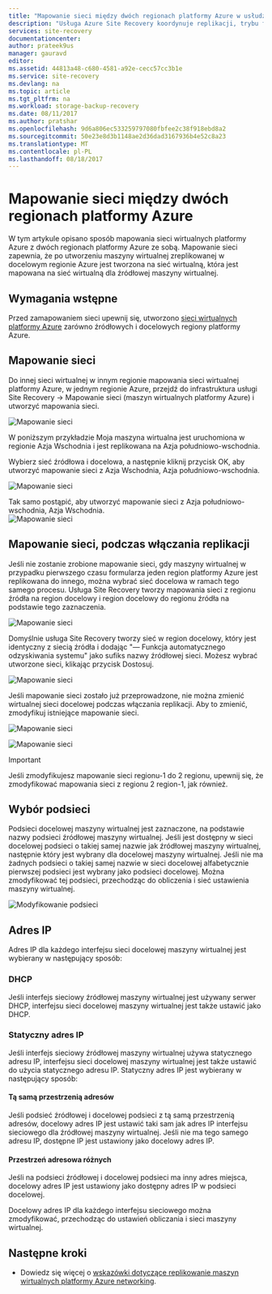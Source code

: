```yaml
---
title: "Mapowanie sieci między dwóch regionach platformy Azure w usłudze Azure Site Recovery | Dokumentacja firmy Microsoft"
description: "Usługa Azure Site Recovery koordynuje replikacji, trybu failover i odzyskiwania maszyn wirtualnych i serwerów fizycznych. Więcej informacji na temat trybu failover do platformy Azure lub dodatkowego centrum danych."
services: site-recovery
documentationcenter: 
author: prateek9us
manager: gauravd
editor: 
ms.assetid: 44813a48-c680-4581-a92e-cecc57cc3b1e
ms.service: site-recovery
ms.devlang: na
ms.topic: article
ms.tgt_pltfrm: na
ms.workload: storage-backup-recovery
ms.date: 08/11/2017
ms.author: pratshar
ms.openlocfilehash: 9d6a806ec533259797080fbfee2c38f918ebd8a2
ms.sourcegitcommit: 50e23e8d3b1148ae2d36dad3167936b4e52c8a23
ms.translationtype: MT
ms.contentlocale: pl-PL
ms.lasthandoff: 08/18/2017
---
```

# <a name="network-mapping-between-two-azure-regions"></a>Mapowanie sieci między dwóch regionach platformy Azure


W tym artykule opisano sposób mapowania sieci wirtualnych platformy Azure z dwóch regionach platformy Azure ze sobą. Mapowanie sieci zapewnia, że po utworzeniu maszyny wirtualnej zreplikowanej w docelowym regionie Azure jest tworzona na sieć wirtualną, która jest mapowana na sieć wirtualną dla źródłowej maszyny wirtualnej.  

## <a name="prerequisites"></a>Wymagania wstępne
Przed zamapowaniem sieci upewnij się, utworzono [sieci wirtualnych platformy Azure](../virtual-network/virtual-networks-overview.md) zarówno źródłowych i docelowych regiony platformy Azure.

## <a name="map-networks"></a>Mapowanie sieci

Do innej sieci wirtualnej w innym regionie mapowania sieci wirtualnej platformy Azure, w jednym regionie Azure, przejdź do infrastruktura usługi Site Recovery -> Mapowanie sieci (maszyn wirtualnych platformy Azure) i utworzyć mapowania sieci.

![Mapowanie sieci](./media/site-recovery-network-mapping-azure-to-azure/network-mapping1.png)


W poniższym przykładzie Moja maszyna wirtualna jest uruchomiona w regionie Azja Wschodnia i jest replikowana na Azja południowo-wschodnia.

Wybierz sieć źródłowa i docelowa, a następnie kliknij przycisk OK, aby utworzyć mapowanie sieci z Azja Wschodnia, Azja południowo-wschodnia.

![Mapowanie sieci](./media/site-recovery-network-mapping-azure-to-azure/network-mapping2.png)


Tak samo postąpić, aby utworzyć mapowanie sieci z Azja południowo-wschodnia, Azja Wschodnia.  
![Mapowanie sieci](./media/site-recovery-network-mapping-azure-to-azure/network-mapping3.png)


## <a name="mapping-network-when-enabling-replication"></a>Mapowanie sieci, podczas włączania replikacji

Jeśli nie zostanie zrobione mapowanie sieci, gdy maszyny wirtualnej w przypadku pierwszego czasu formularza jeden region platformy Azure jest replikowana do innego, można wybrać sieć docelowa w ramach tego samego procesu. Usługa Site Recovery tworzy mapowania sieci z regionu źródła na region docelowy i region docelowy do regionu źródła na podstawie tego zaznaczenia.   

![Mapowanie sieci](./media/site-recovery-network-mapping-azure-to-azure/network-mapping4.png)

Domyślnie usługa Site Recovery tworzy sieć w region docelowy, który jest identyczny z siecią źródła i dodając "— Funkcja automatycznego odzyskiwania systemu" jako sufiks nazwy źródłowej sieci. Możesz wybrać utworzone sieci, klikając przycisk Dostosuj.

![Mapowanie sieci](./media/site-recovery-network-mapping-azure-to-azure/network-mapping5.png)


Jeśli mapowanie sieci zostało już przeprowadzone, nie można zmienić wirtualnej sieci docelowej podczas włączania replikacji. Aby to zmienić, zmodyfikuj istniejące mapowanie sieci.  

![Mapowanie sieci](./media/site-recovery-network-mapping-azure-to-azure/network-mapping6.png)

![Mapowanie sieci](./media/site-recovery-network-mapping-azure-to-azure/modify-network-mapping.png)

> [!IMPORTANT]
> Jeśli zmodyfikujesz mapowanie sieci regionu-1 do 2 regionu, upewnij się, że zmodyfikować mapowania sieci z regionu 2 region-1, jak również.
>
>


## <a name="subnet-selection"></a>Wybór podsieci
Podsieci docelowej maszyny wirtualnej jest zaznaczone, na podstawie nazwy podsieci źródłowej maszyny wirtualnej. Jeśli jest dostępny w sieci docelowej podsieci o takiej samej nazwie jak źródłowej maszyny wirtualnej, następnie który jest wybrany dla docelowej maszyny wirtualnej. Jeśli nie ma żadnych podsieci o takiej samej nazwie w sieci docelowej alfabetycznie pierwszej podsieci jest wybrany jako podsieci docelowej. Można zmodyfikować tej podsieci, przechodząc do obliczenia i sieć ustawienia maszyny wirtualnej.

![Modyfikowanie podsieci](./media/site-recovery-network-mapping-azure-to-azure/modify-subnet.png)


## <a name="ip-address"></a>Adres IP

Adres IP dla każdego interfejsu sieci docelowej maszyny wirtualnej jest wybierany w następujący sposób:

### <a name="dhcp"></a>DHCP
Jeśli interfejs sieciowy źródłowej maszyny wirtualnej jest używany serwer DHCP, interfejsu sieci docelowej maszyny wirtualnej jest także ustawić jako DHCP.

### <a name="static-ip"></a>Statyczny adres IP
Jeśli interfejs sieciowy źródłowej maszyny wirtualnej używa statycznego adresu IP, interfejsu sieci docelowej maszyny wirtualnej jest także ustawić do użycia statycznego adresu IP. Statyczny adres IP jest wybierany w następujący sposób:

#### <a name="same-address-space"></a>Tą samą przestrzenią adresów

Jeśli podsieć źródłowej i docelowej podsieci z tą samą przestrzenią adresów, docelowy adres IP jest ustawić taki sam jak adres IP interfejsu sieciowego dla źródłowej maszyny wirtualnej. Jeśli nie ma tego samego adresu IP, dostępne IP jest ustawiony jako docelowy adres IP.

#### <a name="different-address-space"></a>Przestrzeń adresowa różnych

Jeśli na podsieci źródłowej i docelowej podsieci ma inny adres miejsca, docelowy adres IP jest ustawiony jako dostępny adres IP w podsieci docelowej.

Docelowy adres IP dla każdego interfejsu sieciowego można zmodyfikować, przechodząc do ustawień obliczania i sieci maszyny wirtualnej.

## <a name="next-steps"></a>Następne kroki

- Dowiedz się więcej o [wskazówki dotyczące replikowanie maszyn wirtualnych platformy Azure networking](site-recovery-azure-to-azure-networking-guidance.md).
